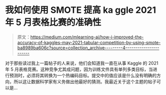 # 我如何使用 SMOTE 提高 ka ggle 2021 年 5 月表格比赛的准确性

> 原文：<https://medium.com/mlearning-ai/how-i-improved-the-accuracy-of-kaggles-may-2021-tabular-competition-by-using-smote-ba8989ba606c?source=collection_archive---------4----------------------->

对于那些读过我上一篇帖子的人来说，他们会知道我一直在从事 Kaggle 的 2021 年 5 月表格竞赛。这种竞争尤其成问题，因为训练文件具有单列多类目标，当进行预测时，必须将其转换为一个热编码目标。提交中的值应该是什么没有明确的方向，所以这让数据科学家有义务做出他最好的猜测。我最近关于这个主题的帖子可以是…